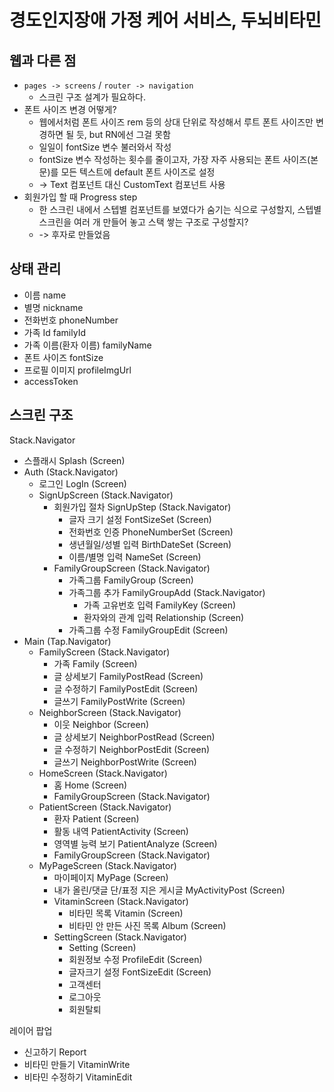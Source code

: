 # 경도인지장애 가정 케어 서비스, 두뇌비타민

## 웹과 다른 점
- `pages -> screens` / `router -> navigation`
    - 스크린 구조 설계가 필요하다.
- 폰트 사이즈 변경 어떻게?
    - 웹에서처럼 폰트 사이즈 rem 등의 상대 단위로 작성해서 루트 폰트 사이즈만 변경하면 될 듯, but RN에선 그걸 못함
    - 일일이 fontSize 변수 불러와서 작성
    - fontSize 변수 작성하는 횟수를 줄이고자, 가장 자주 사용되는 폰트 사이즈(본문)를 모든 텍스트에 default 폰트 사이즈로 설정
    - -> Text 컴포넌트 대신 CustomText 컴포넌트 사용
- 회원가입 할 때 Progress step
    - 한 스크린 내에서 스텝별 컴포넌트를 보였다가 숨기는 식으로 구성할지, 스텝별 스크린을 여러 개 만들어 놓고 스택 쌓는 구조로 구성할지?
    - -> 후자로 만들었음
 
## 상태 관리
- 이름 name
- 별명 nickname
- 전화번호 phoneNumber
- 가족 Id familyId
- 가족 이름(환자 이름) familyName
- 폰트 사이즈 fontSize
- 프로필 이미지 profileImgUrl
- accessToken

## 스크린 구조
Stack.Navigator
- 스플래시 Splash (Screen)
- Auth (Stack.Navigator)
    - 로그인 LogIn (Screen)
    - SignUpScreen (Stack.Navigator)
        - 회원가입 절차 SignUpStep (Stack.Navigator)
            - 글자 크기 설정 FontSizeSet (Screen)
            - 전화번호 인증 PhoneNumberSet (Screen)
            - 생년월일/성별 입력 BirthDateSet (Screen)
            - 이름/별명 입력 NameSet (Screen)
        - FamilyGroupScreen (Stack.Navigator)
            - 가족그룹 FamilyGroup (Screen)
            - 가족그룹 추가 FamilyGroupAdd (Stack.Navigator)
                - 가족 고유번호 입력 FamilyKey (Screen)
                - 환자와의 관계 입력 Relationship (Screen)
            - 가족그룹 수정 FamilyGroupEdit (Screen)
- Main (Tap.Navigator)
    - FamilyScreen (Stack.Navigator)
        - 가족 Family (Screen)
        - 글 상세보기 FamilyPostRead (Screen)
        - 글 수정하기 FamilyPostEdit (Screen)
        - 글쓰기 FamilyPostWrite (Screen)
    - NeighborScreen (Stack.Navigator)
        - 이웃 Neighbor (Screen)
        - 글 상세보기 NeighborPostRead (Screen)
        - 글 수정하기 NeighborPostEdit (Screen)
        - 글쓰기 NeighborPostWrite (Screen)
    - HomeScreen (Stack.Navigator)
        - 홈 Home (Screen)
        - FamilyGroupScreen (Stack.Navigator)
    - PatientScreen (Stack.Navigator)
        - 환자 Patient (Screen)
        - 활동 내역 PatientActivity (Screen)
        - 영역별 능력 보기 PatientAnalyze (Screen)
        - FamilyGroupScreen (Stack.Navigator)
    - MyPageScreen (Stack.Navigator)
        - 마이페이지 MyPage (Screen)
        - 내가 올린/댓글 단/표정 지은 게시글 MyActivityPost (Screen)
        - VitaminScreen (Stack.Navigator)
            - 비타민 목록 Vitamin (Screen)
            - 비타민 안 만든 사진 목록 Album (Screen)
        - SettingScreen (Stack.Navigator)
            - Setting (Screen)
            - 회원정보 수정 ProfileEdit (Screen)
            - 글자크기 설정 FontSizeEdit (Screen)
            - 고객센터
            - 로그아웃
            - 회원탈퇴

레이어 팝업
- 신고하기 Report
- 비타민 만들기 VitaminWrite
- 비타민 수정하기 VitaminEdit
